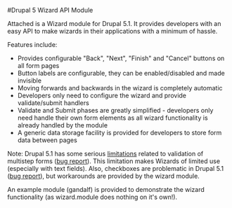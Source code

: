 #Drupal 5 Wizard API Module

Attached is a Wizard module for Drupal 5.1. It provides developers with an easy API to make wizards in their applications with a minimum of hassle.

Features include:

* Provides configurable "Back", "Next", "Finish" and "Cancel" buttons on all form pages
* Button labels are configurable, they can be enabled/disabled and made invisible
* Moving forwards and backwards in the wizard is completely automatic
* Developers only need to configure the wizard and provide validate/submit handlers
* Validate and Submit phases are greatly simplified - developers only need handle their own form elements as all wizard functionality is already handled by the module
* A generic data storage facility is provided for developers to store form data between pages

Note: Drupal 5.1 has some serious [limitations](https://www.pre-emptive.net/doco/limitations) related to validation of multistep forms ([bug report](http://drupal.org/node/149744)). This limitation makes Wizards of limited use (especially with text fields). Also, checkboxes are problematic in Drupal 5.1 ([bug report](http://drupal.org/node/144482)), but workarounds are provided by the wizard module.

An example module (gandalf) is provided to demonstrate the wizard functionality (as wizard.module does nothing on it's own!).

